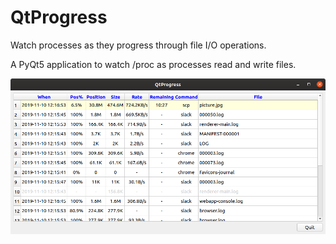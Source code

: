 # QtProgress
Watch processes as they progress through file I/O operations.

A PyQt5 application to watch /proc as processes read and write files.

![screenshot](screenshot.png)
